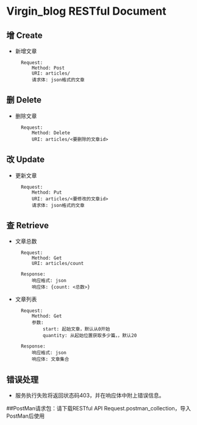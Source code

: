 # Virgin_blog RESTful Document
## 增 Create
- 新增文章
        
        Request:
            Method: Post
            URI: articles/
            请求体: json格式的文章

## 删 Delete
- 删除文章
        
        Request: 
            Method: Delete
            URI: articles/<要删除的文章id>

## 改 Update
- 更新文章

        Request:
            Method: Put
            URI: articles/<要修改的文章id>
            请求体: json格式的文章

## 查 Retrieve
- 文章总数
        
        Request:
            Method: Get
            URI: articles/count

        Response:
            响应格式: json
            响应体: {count: <总数>}

- 文章列表
        
        Request:
            Method: Get
            参数:
                start: 起始文章，默认从0开始
                quantity: 从起始位置获取多少篇，，默认20

        Response:
            响应格式: json
            响应体: 文章集合

## 错误处理
- 服务执行失败将返回状态码403，并在响应体中附上错误信息。

##PostMan请求包：请下载RESTful API Request.postman_collection，导入PostMan后使用
